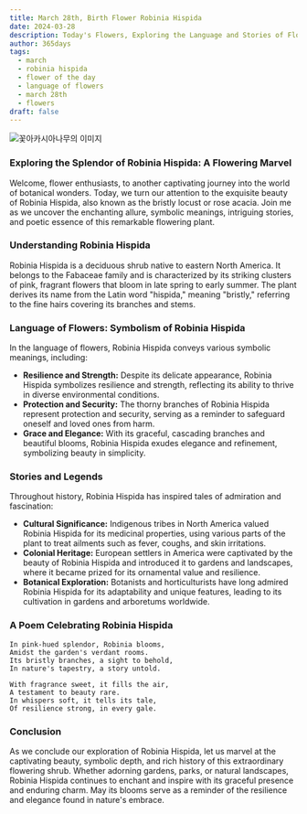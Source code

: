 ```yaml
---
title: March 28th, Birth Flower Robinia Hispida
date: 2024-03-28
description: Today's Flowers, Exploring the Language and Stories of Flowers Robinia Hispida
author: 365days
tags:
  - march
  - robinia hispida
  - flower of the day
  - language of flowers
  - march 28th
  - flowers
draft: false
---
```


![꽃아카시아나무의 이미지](https://cdn.pixabay.com/photo/2014/10/04/21/03/acacia-pink-474087_1280.jpg#center)

### Exploring the Splendor of Robinia Hispida: A Flowering Marvel

Welcome, flower enthusiasts, to another captivating journey into the world of botanical wonders. Today, we turn our attention to the exquisite beauty of Robinia Hispida, also known as the bristly locust or rose acacia. Join me as we uncover the enchanting allure, symbolic meanings, intriguing stories, and poetic essence of this remarkable flowering plant.

### Understanding Robinia Hispida

Robinia Hispida is a deciduous shrub native to eastern North America. It belongs to the Fabaceae family and is characterized by its striking clusters of pink, fragrant flowers that bloom in late spring to early summer. The plant derives its name from the Latin word "hispida," meaning "bristly," referring to the fine hairs covering its branches and stems.

### Language of Flowers: Symbolism of Robinia Hispida

In the language of flowers, Robinia Hispida conveys various symbolic meanings, including:

- **Resilience and Strength:** Despite its delicate appearance, Robinia Hispida symbolizes resilience and strength, reflecting its ability to thrive in diverse environmental conditions.
- **Protection and Security:** The thorny branches of Robinia Hispida represent protection and security, serving as a reminder to safeguard oneself and loved ones from harm.
- **Grace and Elegance:** With its graceful, cascading branches and beautiful blooms, Robinia Hispida exudes elegance and refinement, symbolizing beauty in simplicity.

### Stories and Legends

Throughout history, Robinia Hispida has inspired tales of admiration and fascination:

- **Cultural Significance:** Indigenous tribes in North America valued Robinia Hispida for its medicinal properties, using various parts of the plant to treat ailments such as fever, coughs, and skin irritations.
- **Colonial Heritage:** European settlers in America were captivated by the beauty of Robinia Hispida and introduced it to gardens and landscapes, where it became prized for its ornamental value and resilience.
- **Botanical Exploration:** Botanists and horticulturists have long admired Robinia Hispida for its adaptability and unique features, leading to its cultivation in gardens and arboretums worldwide.

### A Poem Celebrating Robinia Hispida

	In pink-hued splendor, Robinia blooms,
	Amidst the garden's verdant rooms.
	Its bristly branches, a sight to behold,
	In nature's tapestry, a story untold.
	
	With fragrance sweet, it fills the air,
	A testament to beauty rare.
	In whispers soft, it tells its tale,
	Of resilience strong, in every gale.

### Conclusion

As we conclude our exploration of Robinia Hispida, let us marvel at the captivating beauty, symbolic depth, and rich history of this extraordinary flowering shrub. Whether adorning gardens, parks, or natural landscapes, Robinia Hispida continues to enchant and inspire with its graceful presence and enduring charm. May its blooms serve as a reminder of the resilience and elegance found in nature's embrace.